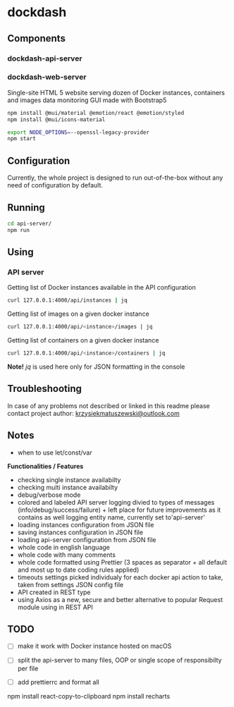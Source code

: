 # dockdash



## Components

### dockdash-api-server

### dockdash-web-server
Single-site HTML 5 website serving dozen of Docker instances, containers and images data monitoring GUI made with Bootstrap5

```bash
npm install @mui/material @emotion/react @emotion/styled
npm install @mui/icons-material
```

```bash
export NODE_OPTIONS=--openssl-legacy-provider 
npm start
```



## Configuration
Currently, the whole project is designed to run out-of-the-box without any need of configuration by default.

## Running
```bash
cd api-server/
npm run
```
## Using

### API server

Getting list of Docker instances available in the API configuration
```bash
curl 127.0.0.1:4000/api/instances | jq
```

Getting list of images on a given docker instance
```bash
curl 127.0.0.1:4000/api/<instance>/images | jq
```


Getting list of containers on a given docker instance
```bash
curl 127.0.0.1:4000/api/<instance>/containers | jq
```

**Note!** *jq* is used here only for JSON formatting in the console

## Troubleshooting
In case of any problems not described or linked in this readme please contact project author: krzysiekmatuszewski@outlook.com



## Notes

- when to use let/const/var
  
**Functionalities / Features**

- checking single instance availabilty
- checking multi instance availabilty
- debug/verbose mode
- colored and labeled API server logging divied to types of messages (info/debug/success/failure) + left place for future improvements as it contains as well logging entity name, currently set to'api-server'
- loading instances configuration from JSON file
- saving instances configuration in JSON file
- loading api-server configuration from JSON file
- whole code in english language
- whole code with many comments
- whole code formatted using Prettier (3 spaces as separator + all default and most up to date coding rules applied)
- timeouts settings picked individualy for each docker api action to take, taken from settings JSON config file
- API created in REST type
- using Axios as a new, secure and better alternative to popular Request module using in REST API

## TODO
- [ ] make it work with Docker instance hosted on macOS
- [ ] split the api-server to many files, OOP or single scope of responsibilty per file
- [ ] add prettierrc and format all




npm install react-copy-to-clipboard
npm install recharts
